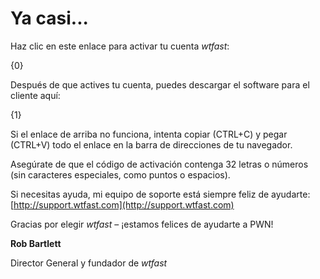 # Ya casi...

Haz clic en este enlace para activar tu cuenta *wtfast*:

{0}

Después de que actives tu cuenta, puedes descargar el software para el cliente aquí:

{1}

Si el enlace de arriba no funciona, intenta copiar (CTRL+C) y pegar (CTRL+V) todo el enlace en la barra de direcciones de tu navegador. 

Asegúrate de que el código de activación contenga 32 letras o números (sin caracteres especiales, como puntos o espacios). 

Si necesitas ayuda, mi equipo de soporte está siempre feliz de ayudarte: [http://support.wtfast.com](http://support.wtfast.com)

Gracias por elegir *wtfast* – ¡estamos felices de ayudarte a PWN!

**Rob Bartlett**

Director General y fundador de *wtfast*
